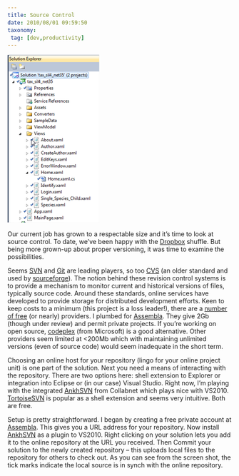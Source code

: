```yaml
---
title: Source Control
date: 2010/08/01 09:59:50
taxonomy: 
 tag: [dev,productivity]
---
```


![SVN in action on VS2010](svn.png)

Our current job has grown to a respectable size and it’s time to look at source control. To date, we’ve been happy with the [Dropbox](http://getdropbox.com) shuffle. But being more grown-up about proper versioning, it was time to examine the possibilities.

Seems [SVN](http://en.wikipedia.org/wiki/Apache_Subversion) and [Git](http://en.wikipedia.org/wiki/Git_(software)) are leading players, so too [CVS](http://en.wikipedia.org/wiki/Concurrent_Versions_System) (an older standard and used by [sourceforge](http://sourceforge.net/scm/?type=cvs&group_id=85535)). The notion behind these revision control systems is to provide a mechanism to monitor current and historical versions of files, typically source code. Around these standards, online services have developed to provide storage for distributed development efforts. Keen to keep costs to a minimum (this project is a loss leader!), there are a [number of free](http://stackoverflow.com/questions/59791/free-online-private-svn-repositories) (or nearly) providers. I plumbed for [Assembla](https://www.assembla.com/). They give 2Gb (though under review) and permit private projects. If you’re working on open source, [codeplex](www.codeplex.com) (from Microsoft) is a good alternative. Other providers seem limited at <200Mb which with maintaining unlimited versions (even of source code) would seem inadequate in the short term.

Choosing an online host for your repository (lingo for your online project unit) is one part of the solution. Next you need a means of interacting with the repository. There are two options here: shell extension to Explorer or integration into Eclipse or (in our case) Visual Studio. Right now, I’m playing with the integrated [AnkhSVN](http://ankhsvn.open.collab.net/ankhsvn/) from Collabnet which plays nice with VS2010. [TortoiseSVN](http://tortoisesvn.tigris.org/) is popular as a shell extension and seems very intuitive. Both are free.

Setup is pretty straightforward. I began by creating a free private account at [Assembla](https://www.assembla.com/). This gives you a URL address for your repository. Now install [AnkhSVN](http://ankhsvn.open.collab.net/ankhsvn/) as a plugin to VS2010. Right clicking on your solution lets you add it to the online repository at the URL you received. Then Commit your solution to the newly created repository – this uploads local files to the repository for others to check out. As you can see from the screen shot, the tick marks indicate the local source is in synch with the online repository.

